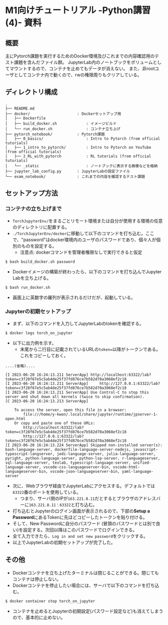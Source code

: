 # M1向けチュートリアル -Python講習 (4)- 資料
## 概要
主にPytorch課題を実行するためのDocker環境及びこれまでの内容確認用のテスト課題を含んだファイル群。
JupyterLab内のノートブックをボリュームとしてマウントするので、コンテナを止めてもデータが消えない。
また、非rootユーザとしてコンテナ内で動くので、rwの権限周りもクリアしている。

## ディレクトリ構成
```text
.
├── README.md               
├── docker/                     : Dockerセットアップ用
│   ├── Dockerfile
│   ├── build_docker.sh             : イメージビルド
│   └── run_docker.sh               : コンテナ立ち上げ
├── pytorch_notebook/           : Pytorch課題
│   ├── 0_basics/                   : Intro to Pytorch (from official tutorials)
│   ├── 1_intro_to_pytorch/         : Intro to Pytorch on YouTube (from official tutorials)
│   ├── 2_RL_with_pytorch           : RL tutorials (from official tutorials)
│   └── _static                     : ノートブックに表示する画像などを格納
├── jupyter_lab_config.py       : JupyterLabの設定ファイル
└── exam_notebook/              : これまでの内容を確認するテスト課題
```
## セットアップ方法
### コンテナの立ち上げまで
- `TorchJupyterEnv/`をまるごとリモート環境または自分が使用する環境の任意のディレクトリに配置する。
- `./TorchJupyterEnv/docker`に移動して以下のコマンドを打ち込む。ここで、"password"はdocker環境内のユーザのパスワードであり、個々人が個別のものを設定する。
  - 注意点: dockerコマンドを管理者権限なしで実行できると仮定
````shell
$ bash build_docker.sh password
````
- Dockerイメージの構築が終わったら、以下のコマンドを打ち込んでJupyter Labを立ち上げる。
````shell
$ bash run_docker.sh
````
- 画面上に英数字の羅列が表示されるだけだが、起動している。

### Jupyterの初期セットアップ
- まず、以下のコマンドを入力してJupyterLabのtokenを確認する。
```shell
$ docker logs torch_on_jupyter
```
- 以下に出力例を示す。
  - 末尾から二行目に記載されているURLの`token=`以降がトークンである。これをコピーしておく。
```text
....(省略)....

[I 2023-06-20 16:24:13.211 ServerApp] http://localhost:63322/lab?token=c3f28f67e5c5ab4de25f37fd876ce7b582d70a3068ef2c18
[I 2023-06-20 16:24:13.211 ServerApp]     http://127.0.0.1:63322/lab?token=c3f28f67e5c5ab4de25f37fd876ce7b582d70a3068ef2c18
[I 2023-06-20 16:24:13.211 ServerApp] Use Control-C to stop this server and shut down all kernels (twice to skip confirmation).
[C 2023-06-20 16:24:13.213 ServerApp] 
    
    To access the server, open this file in a browser:
        file:///home/y-kwon/.local/share/jupyter/runtime/jpserver-1-open.html
    Or copy and paste one of these URLs:
        http://localhost:63322/lab?token=c3f28f67e5c5ab4de25f37fd876ce7b582d70a3068ef2c18
        http://127.0.0.1:63322/lab?token=c3f28f67e5c5ab4de25f37fd876ce7b582d70a3068ef2c18
[I 2023-06-20 16:24:13.224 ServerApp] Skipped non-installed server(s): bash-language-server, dockerfile-language-server-nodejs, javascript-typescript-langserver, jedi-language-server, julia-language-server, pyright, python-language-server, python-lsp-server, r-languageserver, sql-language-server, texlab, typescript-language-server, unified-language-server, vscode-css-languageserver-bin, vscode-html-languageserver-bin, vscode-json-languageserver-bin, yaml-language-server

```
- 次に、Webブラウザ経由でJupyterLabにアクセスする。デフォルトでは`63322`番のポートを使用している。
  - つまり、サーバ側のIPが`163.221.8.11`だとするとブラウザのアドレスバーに`163.221.8.11：63322`と打ち込む。
- 打ち込むとJupyterのログイン画面が表示されるので、下部の**Setup a Password**にあるTokenに先ほどコピーしたトークンを貼り付ける。
- そして、New Passwordに自分のパスワード (冒頭のパスワードとは別で良い)を設定する。次回以降はこのパスワードでログインできる。
- 全て入力できたら、`Log in and set new password`をクリックする。
- 以上でJupyterLabの初期セットアップが完了した。

## その他
- Dockerコンテナを立ち上げたターミナルは閉じることができる。閉じてもコンテナは停止しない。
- Dockerコンテナを停止したい場合には、サーバで以下のコマンドを打ち込む。
```shell
$ docker container stop torch_on_jupyter 
```
- コンテナを止めるとJupyterの初期設定(パスワード設定など)も消えてしまうので、基本的に止めない。